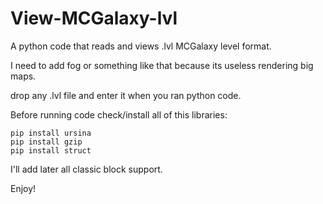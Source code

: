 # View-MCGalaxy-lvl

A python code that reads and views .lvl MCGalaxy level format.

I need to add fog or something like that because its useless rendering big maps.

drop any .lvl file and enter it when you ran python code.

Before running code check/install all of this libraries:

```
pip install ursina
pip install gzip
pip install struct
```
I'll add later all classic block support.

Enjoy!

